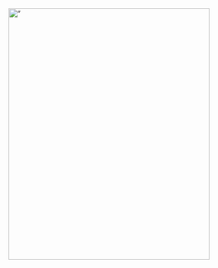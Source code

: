 <!doctype html>
<html>
<body>
<img src= ” C:\Users\Cleartech\Pictures\AguiaPNG” alt=” GiChristo - QA” width=400 height=500>
</body>
</html>



